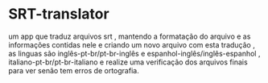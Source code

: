 # SRT-translator
um app que traduz arquivos srt , mantendo a formatação do arquivo e as informações contidas nele e criando um novo arquivo com esta tradução , as linguas são inglês-pt-br/pt-br-inglês e espanhol-inglês/inglês-espanhol , italiano-pt-br/pt-br-italiano e realize uma verificação dos arquivos finais para ver senão tem erros de ortografia.
